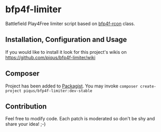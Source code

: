 bfp4f-limiter
=============

Battlefield Play4Free limiter script based on [bfp4f-rcon](https://github.com/piqus/bfp4f-rcon) class.

## Installation, Configuration and Usage

If you would like to install it look for this project's wikis on https://github.com/piqus/bfp4f-limiter/wiki

## Composer

Project has been added to [Packagist](https://packagist.org/packages/piqus/bfp4f-limiter). You may invoke `composer create-project piqus/bfp4f-limiter:dev-stable`

## Contribution

Feel free to modify code. Each patch is moderated so don't be shy and share your idea! ;-)
